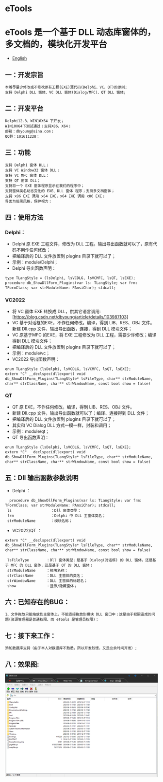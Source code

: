 eTools
=============

# eTools 是一个基于 DLL 动态库窗体的，多文档的，模块化开发平台

- [English](readme.md)

## 一：开发宗旨
    本着尽量少修改或不修改原有工程(EXE)源代码(Delphi、VC、QT)的原则;
    支持 Delphi DLL 窗体、VC DLL 窗体(Dialog/MFC)、QT DLL 窗体; 

## 二：开发平台
    Delphi12.3、WIN10X64 下开发；
    WIN10X64下测试通过；支持X86、X64；
    邮箱：dbyoung@sina.com；
    QQ群：101611228；

## 三：功能
    支持 Delphi 窗体 DLL；
    支持 VC Window32 窗体 DLL；
    支持 VC MFC 窗体 DLL；
    支持 QT 窗体 DLL；
    支持将一个 EXE 窗体程序显示在我们的程序中；
    支持窗体类名动态变化的 EXE、DLL 窗体 程序；支持多文档窗体；
    支持 x86 EXE 调用 x64 EXE，x64 EXE 调用 x86 EXE；
    界面为暗黑风格，保护视力；
    
## 四：使用方法
### Delphi：
* Delphi 原 EXE 工程文件，修改为 DLL 工程。输出导出函数就可以了，原有代码不用作任何修改；
* 把编译后的 DLL 文件放置到 plugins 目录下就可以了；
* 示例：module\Delphi；
* Delphi 导出函数声明：
```
type TLangStyle = (lsDelphi, lsVCDLG, lsVCMFC, lsQT, lsEXE);
procedure db_ShowDllForm_Plugins(var ls: TLangStyle; var frm: TFormClass; var strModuleName: PAnsiChar); stdcall;
```

### VC2022
* 将 VC 窗体 EXE 转换成 DLL，供其它语言调用: [https://blog.csdn.net/dbyoung/article/details/103987103]
* VC 基于对话框的EXE，不作任何修改。编译，得到 LIB、RES、OBJ 文件。新建 Dll.cpp 文件，输出导出函数，连接，得到 DLL 模块文件；
* VC 原基于MFC 的EXE，将 EXE 工程修改为 DLL 工程，需要少许修改；编译得到 DLL 模块文件；
* 把编译后的 DLL 文件放置到 plugins 目录下就可以了；
* 示例：module\vc；
* VC2022 导出函数声明：
```
enum TLangStyle {lsDelphi, lsVCDLG, lsVCMFC, lsQT, lsEXE};
extern "C" __declspec(dllexport) void db_ShowDllForm_Plugins(TLangStyle* lsFileType, char** strModuleName, char** strClassName, char** strWindowName, const bool show = false)
```

### QT
* QT 原 EXE，不作任何修改。编译，得到 LIB、RES、OBJ 文件。
* 新建 Dll.cpp 文件，输出导出函数就可以了；编译、连接得到 DLL 文件；
* 把编译后的 DLL 文件放置到 plugins 目录下就可以了；
* 其实和 VC Dialog DLL 方式一模一样，封装和调用；
* 示例：module\qt；
* QT 导出函数声明：
```
enum TLangStyle {lsDelphi, lsVCDLG, lsVCMFC, lsQT, lsEXE};
extern "C" __declspec(dllexport) void db_ShowDllForm_Plugins(TLangStyle* lsFileType, char** strModuleName, char** strClassName, char** strWindowName, const bool show = false)
```

## 五：Dll 输出函数参数说明
* Delphi ：
```
  procedure db_ShowDllForm_Plugins(var ls: TLangStyle; var frm: TFormClass; var strModuleName: PAnsiChar); stdcall;
 ls                  ：Dll 窗体类型；
 frm                 ：Delphi 中 DLL 主窗体类名；
 strModuleName       ：模块名称；
```
* VC2022/QT ：
```
extern "C" __declspec(dllexport) void db_ShowDllForm_Plugins(TLangStyle* lsFileType, char** strModuleName, char** strClassName, char** strWindowName, const bool show = false)

 lsFileType        ：Dll 窗体类型；是基于 Dialog(对话框) 的 DLL 窗体，还是基于 MFC 的 DLL 窗体，还是基于 QT 的 DLL 窗体；
 strModuleName     ：模块名称；
 strClassName      ：DLL 主窗体的类名；
 strWindowName     ：DLL 主窗体的标题名；
 show              ：显示/隐藏窗体；
```

## 六：已知存在的BUG：
    1、文件拖放只能拖放到主窗体上，不能直接拖放到模块 DLL 窗口中；这是由于权限造成的问题(资源管理器是普通权限、而 eTools 是管理员权限)；

## 七：接下来工作：
    添加数据库支持（由于本人对数据库不熟悉，所以开发较慢，又是业余时间开发）;
    
## 八：效果图:
![UI](./eTools.png)
